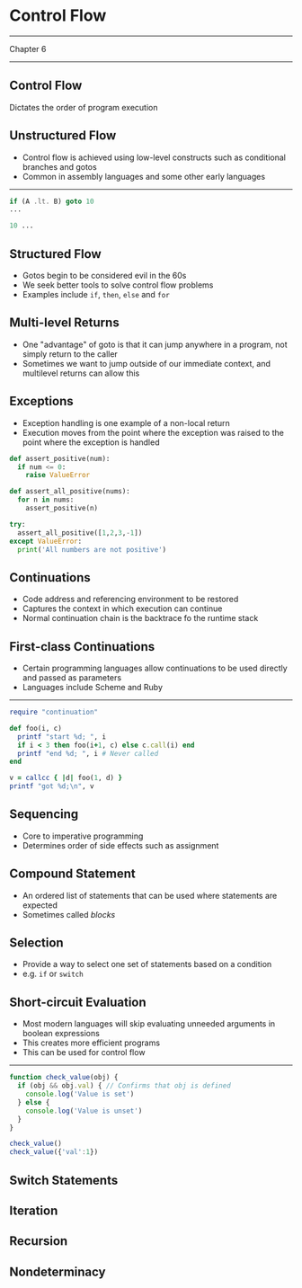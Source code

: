 Control Flow
============

---

Chapter 6

---

Control Flow
------------

Dictates the order of program execution

Unstructured Flow
-----------------

- Control flow is achieved using low-level constructs such as conditional branches and gotos
- Common in assembly languages and some other early languages

---

```fortran
if (A .lt. B) goto 10
...

10 ...
```

Structured Flow
---------------

- Gotos begin to be considered evil in the 60s
- We seek better tools to solve control flow problems
- Examples include `if`, `then`, `else` and `for`

Multi-level Returns
-------------------

- One "advantage" of goto is that it can jump anywhere in a program, not simply return to the caller
- Sometimes we want to jump outside of our immediate context, and multilevel returns can allow this

Exceptions
----------

- Exception handling is one example of a non-local return
- Execution moves from the point where the exception was raised to the point where the exception is handled

```python
def assert_positive(num):
  if num <= 0:
    raise ValueError

def assert_all_positive(nums):
  for n in nums:
    assert_positive(n)

try:
  assert_all_positive([1,2,3,-1])
except ValueError:
  print('All numbers are not positive')
```

Continuations
-------------

- Code address and referencing environment to be restored
- Captures the context in which execution can continue
- Normal continuation chain is the backtrace fo the runtime stack

First-class Continuations
-------------------------

- Certain programming languages allow continuations to be used directly and passed as parameters
- Languages include Scheme and Ruby

---

```ruby
require "continuation"

def foo(i, c)
  printf "start %d; ", i
  if i < 3 then foo(i+1, c) else c.call(i) end
  printf "end %d; ", i # Never called
end

v = callcc { |d| foo(1, d) }
printf "got %d;\n", v
```

Sequencing
----------

- Core to imperative programming
- Determines order of side effects such as assignment

Compound Statement
------------------

- An ordered list of statements that can be used where statements are expected
- Sometimes called *blocks*

Selection
---------

- Provide a way to select one set of statements based on a condition
- e.g. `if` or `switch`

Short-circuit Evaluation
------------------------

- Most modern languages will skip evaluating unneeded arguments in boolean expressions
- This creates more efficient programs
- This can be used for control flow

---

```js
function check_value(obj) {
  if (obj && obj.val) { // Confirms that obj is defined
    console.log('Value is set')
  } else {
    console.log('Value is unset')
  }
}

check_value()
check_value({'val':1})
```

Switch Statements
-----------------

Iteration
---------

Recursion
---------

Nondeterminacy
--------------
